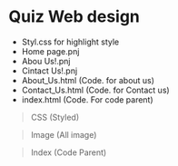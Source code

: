 # Quiz Web design
- Styl.css for highlight style
- Home page.pnj
- Abou Us!.pnj
- Cintact Us!.pnj
- About_Us.html (Code. for about us)
- Contact_Us.html (Code. for Contact us)
- index.html (Code. For code parent)
> CSS (Styled)

> Image (All image)

> Index (Code Parent)